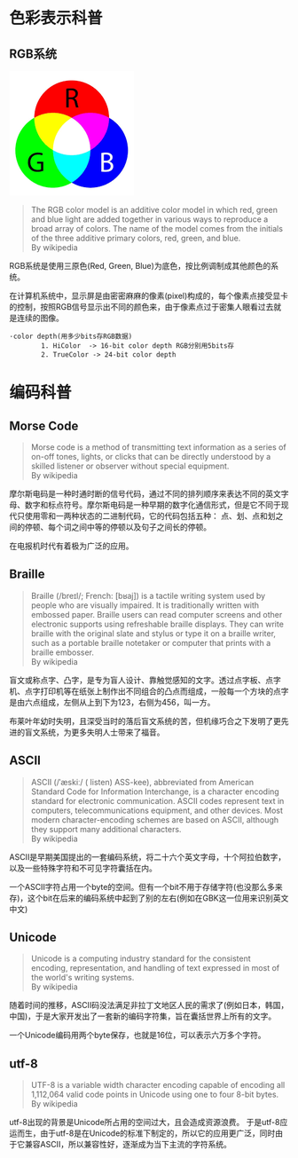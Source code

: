 # 色彩表示科普

## RGB系统

![](images/rgb.png)

>The RGB color model is an additive color model in which red, green and blue light are added together in various ways to reproduce a broad array of colors. The name of the model comes from the initials of the three additive primary colors, red, green, and blue.<br> 
>By wikipedia

RGB系统是使用三原色(Red, Green, Blue)为底色，按比例调制成其他颜色的系统。

在计算机系统中，显示屏是由密密麻麻的像素(pixel)构成的，每个像素点接受显卡的控制，按照RGB信号显示出不同的颜色来，由于像素点过于密集人眼看过去就是连续的图像。

    ·color depth(用多少bits存RGB数据)
            1. HiColor  -> 16-bit color depth RGB分别用5bits存
            2. TrueColor -> 24-bit color depth

# 编码科普

## Morse Code

>Morse code is a method of transmitting text information as a series of on-off tones, lights, or clicks that can be directly understood by a skilled listener or observer without special equipment.<br>
>By wikipedia

摩尔斯电码是一种时通时断的信号代码，通过不同的排列顺序来表达不同的英文字母、数字和标点符号。摩尔斯电码是一种早期的数字化通信形式，但是它不同于现代只使用零和一两种状态的二进制代码，它的代码包括五种： 点、划、点和划之间的停顿、每个词之间中等的停顿以及句子之间长的停顿。

在电报机时代有着极为广泛的应用。

## Braille
>Braille (/breɪl/; French: [bʁaj]) is a tactile writing system used by people who are visually impaired. It is traditionally written with embossed paper. Braille users can read computer screens and other electronic supports using refreshable braille displays. They can write braille with the original slate and stylus or type it on a braille writer, such as a portable braille notetaker or computer that prints with a braille embosser.<br>
>By wikipedia

盲文或称点字、凸字，是专为盲人设计、靠触觉感知的文字。透过点字板、点字机、点字打印机等在纸张上制作出不同组合的凸点而组成，一般每一个方块的点字是由六点组成，左侧从上到下为123，右侧为456，叫一方。

布莱叶年幼时失明，且深受当时的落后盲文系统的苦，但机缘巧合之下发明了更先进的盲文系统，为更多失明人士带来了福音。


## ASCII

>ASCII (/ˈæskiː/ ( listen) ASS-kee), abbreviated from American Standard Code for Information Interchange, is a character encoding standard for electronic communication. ASCII codes represent text in computers, telecommunications equipment, and other devices. Most modern character-encoding schemes are based on ASCII, although they support many additional characters. <br>
>By wikipedia

ASCII是早期美国提出的一套编码系统，将二十六个英文字母，十个阿拉伯数字，以及一些特殊字符和不可见字符囊括在内。

一个ASCII字符占用一个byte的空间。但有一个bit不用于存储字符(也没那么多来存)，这个bit在后来的编码系统中起到了别的左右(例如在GBK这一位用来识别英文中文)

## Unicode

>Unicode is a computing industry standard for the consistent encoding, representation, and handling of text expressed in most of the world's writing systems.<br>
>By wikipedia

随着时间的推移，ASCII码没法满足非拉丁文地区人民的需求了(例如日本，韩国，中国)，于是大家开发出了一套新的编码字符集，旨在囊括世界上所有的文字。

一个Unicode编码用两个byte保存，也就是16位，可以表示六万多个字符。

## utf-8

>UTF-8 is a variable width character encoding capable of encoding all 1,112,064 valid code points in Unicode using one to four 8-bit bytes.<br>
>By wikipedia

utf-8出现的背景是Unicode所占用的空间过大，且会造成资源浪费。
于是utf-8应运而生，由于utf-8是在Unicode的标准下制定的，所以它的应用更广泛，同时由于它兼容ASCII，所以兼容性好，逐渐成为当下主流的字符系统。